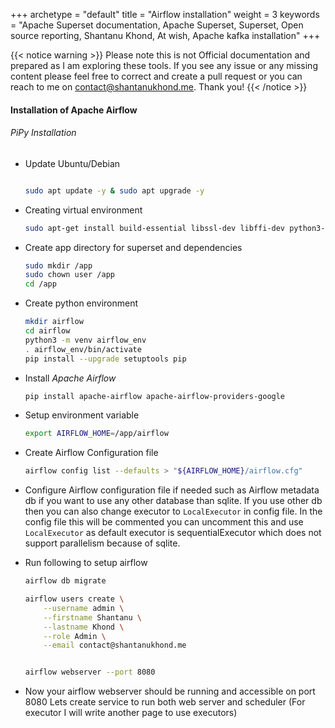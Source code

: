 +++ 
archetype = "default" 
title = "Airflow installation" 
weight = 3
keywords     = "Apache Superset documentation, Apache Superset, Superset, Open source reporting, Shantanu Khond, At wish, Apache kafka installation"
+++

{{< notice warning >}}
Please note this is not Official documentation and prepared as I am exploring these tools. If you see any issue or any missing content please feel free to correct and create a pull request or you can reach to me on contact@shantanukhond.me. Thank you!
{{< /notice >}}




#### Installation of Apache Airflow

###### PiPy Installation

* Update Ubuntu/Debian

    ```bash

    sudo apt update -y & sudo apt upgrade -y

    ```


* Creating virtual environment 

    ```bash
    sudo apt-get install build-essential libssl-dev libffi-dev python3-dev python3-pip libsasl2-dev libldap2-dev default-libmysqlclient-dev python3.10-venv
    ```

* Create app directory for superset and dependencies

    ```bash
    sudo mkdir /app
    sudo chown user /app
    cd /app
    ```

* Create python environment

    ```bash
    mkdir airflow
    cd airflow
    python3 -m venv airflow_env
    . airflow_env/bin/activate
    pip install --upgrade setuptools pip
    ```

* Install *Apache Airflow*

    ```bash
    pip install apache-airflow apache-airflow-providers-google
    ```


* Setup environment variable 

    ```bash
    export AIRFLOW_HOME=/app/airflow
    ```

* Create Airflow Configuration file

    ```bash
    airflow config list --defaults > "${AIRFLOW_HOME}/airflow.cfg"
    ```

* Configure Airflow configuration file if needed such as Airflow metadata db if you want to use any other database than
    sqlite. If you use other db then you can also change executor to `LocalExecutor` in config file. In the config file this will be commented you can uncomment this and use `LocalExecutor` as default executor is sequentialExecutor which does not support parallelism because of sqlite.  


* Run following to setup airflow

    ```bash
    airflow db migrate

    airflow users create \
        --username admin \
        --firstname Shantanu \
        --lastname Khond \
        --role Admin \
        --email contact@shantanukhond.me
    
    
    airflow webserver --port 8080

    ```


* Now your airflow webserver should be running and accessible on port 8080 Lets create service to run both web server and scheduler (For executor I will write another page to use executors)

